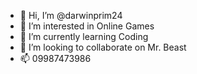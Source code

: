 - 👋 Hi, I’m @darwinprim24
- 👀 I’m interested in Online Games
- 🌱 I’m currently learning Coding 
- 💞️ I’m looking to collaborate on Mr. Beast
- 📫 09987473986

<!---
darwinprim24/darwinprim24 is a ✨ special ✨ repository because its `README.md` (this file) appears on your GitHub profile.
You can click the Preview link to take a look at your changes.
--->
